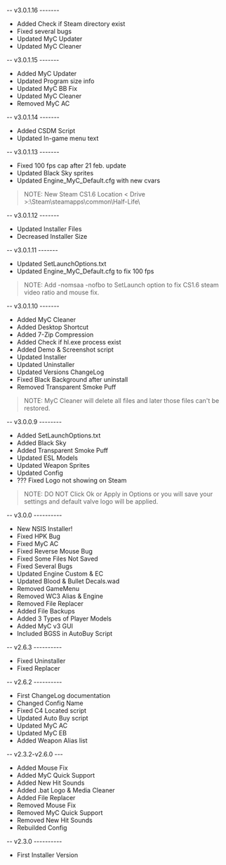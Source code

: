 -- v3.0.1.16 -------
  * Added Check if Steam directory exist
  * Fixed several bugs
  * Updated MyC Updater
  * Updated MyC Cleaner

-- v3.0.1.15 -------
  * Added MyC Updater
  * Updated Program size info
  * Updated MyC BB Fix
  * Updated MyC Cleaner
  * Removed MyC AC

-- v3.0.1.14 -------
  * Added CSDM Script
  * Updated In-game menu text

-- v3.0.1.13 -------
  * Fixed 100 fps cap after 21 feb. update
  * Updated Black Sky sprites
  * Updated Engine\_MyC\_Default.cfg with new cvars
> NOTE: New Steam CS1.6 Location
> < Drive >:\Steam\steamapps\common\Half-Life\

-- v3.0.1.12 -------
  * Updated Installer Files
  * Decreased Installer Size

-- v3.0.1.11 -------
  * Updated SetLaunchOptions.txt
  * Updated Engine\_MyC\_Default.cfg to fix 100 fps
> NOTE: Add -nomsaa -nofbo to SetLaunch option
> to fix CS1.6 steam video ratio and mouse fix.

-- v3.0.1.10 -------
  * Added MyC Cleaner
  * Added Desktop Shortcut
  * Added 7-Zip Compression
  * Added Check if hl.exe process exist
  * Added Demo & Screenshot script
  * Updated Installer
  * Updated Uninstaller
  * Updated Versions ChangeLog
  * Fixed Black Background after uninstall
  * Removed Transparent Smoke Puff
> NOTE: MyC Cleaner will delete all files and
> later those files can't be restored.

-- v3.0.0.9 --------
  * Added SetLaunchOptions.txt
  * Added Black Sky
  * Added Transparent Smoke Puff
  * Updated ESL Models
  * Updated Weapon Sprites
  * Updated Config
  * ??? Fixed Logo not showing on Steam
> NOTE: DO NOT Click Ok or Apply in Options or
> you will save your settings and
> default valve logo will be applied.

-- v3.0.0 ----------
  * New NSIS Installer!
  * Fixed HPK Bug
  * Fixed MyC AC
  * Fixed Reverse Mouse Bug
  * Fixed Some Files Not Saved
  * Fixed Several Bugs
  * Updated Engine Custom & EC
  * Updated Blood & Bullet Decals.wad
  * Removed GameMenu
  * Removed WC3 Alias & Engine
  * Removed File Replacer
  * Added File Backups
  * Added 3 Types of Player Models
  * Added MyC v3 GUI
  * Included BGSS in AutoBuy Script

-- v2.6.3 ----------
  * Fixed Uninstaller
  * Fixed Replacer

-- v2.6.2 ----------
  * First ChangeLog documentation
  * Changed Config Name
  * Fixed C4 Located script
  * Updated Auto Buy script
  * Updated MyC AC
  * Updated MyC EB
  * Added Weapon Alias list

-- v2.3.2-v2.6.0 ---
  * Added Mouse Fix
  * Added MyC Quick Support
  * Added New Hit Sounds
  * Added .bat Logo & Media Cleaner
  * Added File Replacer
  * Removed Mouse Fix
  * Removed MyC Quick Support
  * Removed New Hit Sounds
  * Rebuilded Config

-- v2.3.0 ----------
  * First Installer Version